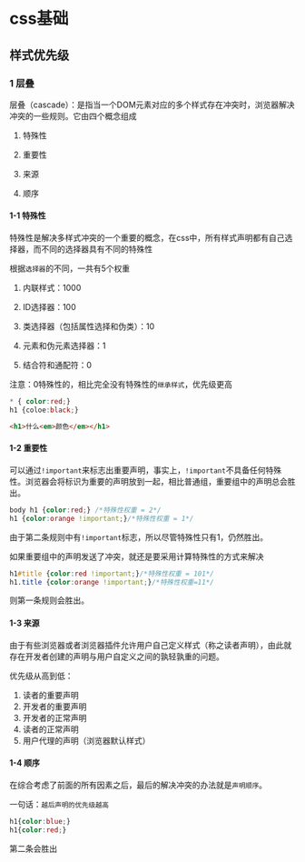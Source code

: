 # css基础

## 样式优先级

### 1 层叠

层叠（cascade）：是指当一个DOM元素对应的多个样式存在冲突时，浏览器解决冲突的一些规则。它由四个概念组成

1. 特殊性

2. 重要性

3. 来源

4. 顺序

#### 1-1 特殊性

特殊性是解决多样式冲突的一个重要的概念，在css中，所有样式声明都有自己选择器，而不同的选择器具有不同的特殊性

根据`选择器`的不同，一共有5个权重

1. 内联样式：1000

2. ID选择器：100

3. 类选择器（包括属性选择和伪类）：10

4. 元素和伪元素选择器：1

5. 结合符和通配符：0

注意：0特殊性的，相比完全没有特殊性的`继承样式`，优先级更高

```css
* { color:red;}
h1 {coloe:black;}
```
```html
<h1>什么<em>颜色</em></h1>
```

#### 1-2 重要性

可以通过`!important`来标志出重要声明，事实上，`!important`不具备任何特殊性。浏览器会将标识为重要的声明放到一起，相比普通组，重要组中的声明总会胜出。

```css
body h1 {color:red;} /*特殊性权重 = 2*/
h1 {color:orange !important;}/*特殊性权重 = 1*/
```

由于第二条规则中有`!important`标志，所以尽管特殊性只有1，仍然胜出。

如果重要组中的声明发送了冲突，就还是要采用计算特殊性的方式来解决

```css
h1#title {color:red !important;}/*特殊性权重 = 101*/
h1.title {color:orange !important;}/*特殊性权重=11*/
```

则第一条规则会胜出。

#### 1-3 来源

由于有些浏览器或者浏览器插件允许用户自己定义样式（称之读者声明），由此就存在开发者创建的声明与用户自定义之间的孰轻孰重的问题。

优先级从高到低：

1. 读者的重要声明
2. 开发者的重要声明
3. 开发者的正常声明
4. 读者的正常声明
5. 用户代理的声明（浏览器默认样式）

#### 1-4 顺序

在综合考虑了前面的所有因素之后，最后的解决冲突的办法就是`声明顺序`。

一句话：`越后声明的优先级越高`

```css
h1{color:blue;}
h1{color:red;}
```

第二条会胜出